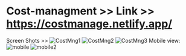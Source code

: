 # Cost-managment >> Link >> https://costmanage.netlify.app/
Screen Shots >>
![CostMng1](https://user-images.githubusercontent.com/99219592/211167713-1f708d92-a8fd-4771-8386-0ce6df205144.jpg)
![CostMng2](https://user-images.githubusercontent.com/99219592/211167711-794561f5-99d0-4cba-bc5c-851bf050df13.jpg)
![CostMng3](https://user-images.githubusercontent.com/99219592/211167708-bb7831bf-7228-4782-b791-fce18acebcae.jpg)
Mobile view:
![mobile](https://user-images.githubusercontent.com/99219592/211167826-d192b547-8410-444e-9263-e1c5bab520b5.jpg)
![mobile2](https://user-images.githubusercontent.com/99219592/211167829-59a4ecca-4464-4449-a883-b76ac3259158.jpg)



